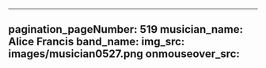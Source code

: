 ------
pagination_pageNumber: 519
musician_name: Alice Francis
band_name: 
img_src: images/musician0527.png
onmouseover_src: 
------